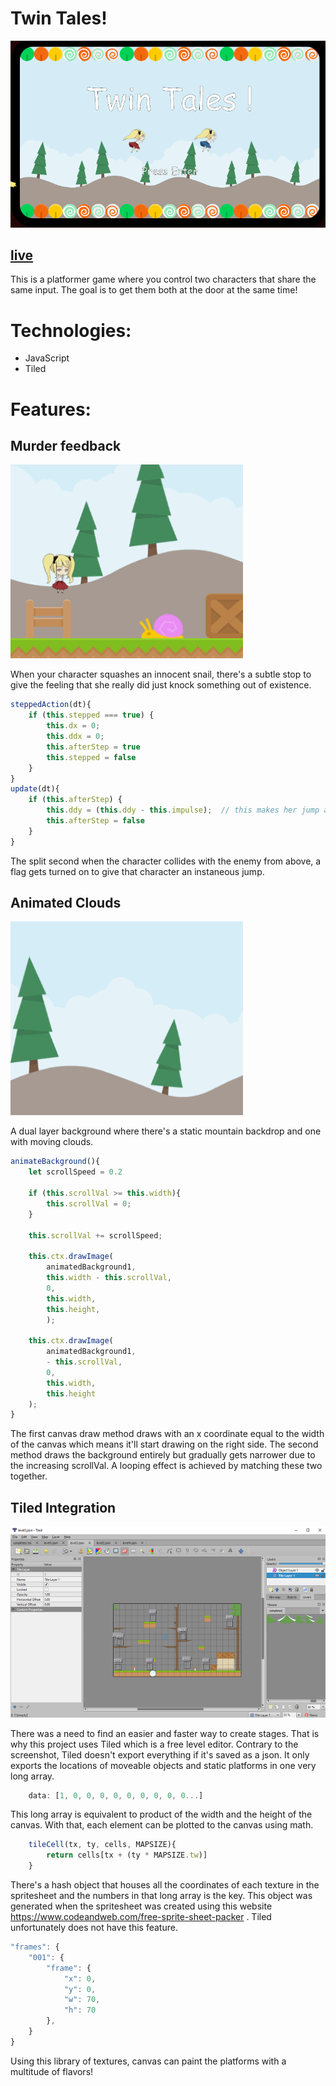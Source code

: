 # Twin Tales!
![pic](/images/readmeStuff/twindemo.gif)

## [live](https://twintales.herokuapp.com/)

This is a platformer game where you control two characters that share the same input. The goal is to get them both at the door at the same time!

# Technologies:
* JavaScript
* Tiled

# Features:
## Murder feedback
![pic](images/readmeStuff/feedback.gif)

When your character squashes an innocent snail, there's a subtle stop to give the feeling that she really did just knock something out of existence.

```javascript
steppedAction(dt){
    if (this.stepped === true) {
        this.dx = 0;
        this.ddx = 0;
        this.afterStep = true
        this.stepped = false
    }
}
update(dt){
    if (this.afterStep) {
        this.ddy = (this.ddy - this.impulse);  // this makes her jump a little.
        this.afterStep = false
    }
}

```
The split second when the character collides with the enemy from above, a flag gets turned on to give that character an instaneous jump.


## Animated Clouds
![pic](images/readmeStuff/bgdemo.gif)

A dual layer background where there's a static mountain backdrop and one with moving clouds.

```javascript
animateBackground(){
    let scrollSpeed = 0.2

    if (this.scrollVal >= this.width){
        this.scrollVal = 0;
    }

    this.scrollVal += scrollSpeed;

    this.ctx.drawImage(
        animatedBackground1, 
        this.width - this.scrollVal, 
        0, 
        this.width, 
        this.height, 
        );
    
    this.ctx.drawImage(
        animatedBackground1,
        - this.scrollVal,
        0,
        this.width,
        this.height
    );
}
```

The first canvas draw method draws with an x coordinate equal to the width of the canvas which means it'll start drawing on the right side. The second method draws the background entirely but gradually gets narrower due to the increasing scrollVal. A looping effect is achieved by matching these two together.

## Tiled Integration
![tiled](images/readmeStuff/tiled.png)

There was a need to find an easier and faster way to create stages. That is why this project uses Tiled which is a free level editor. Contrary to the screenshot, Tiled doesn't export everything if it's saved as a json. It only exports the locations of moveable objects and static platforms in one very long array. 

```javascript
    data: [1, 0, 0, 0, 0, 0, 0, 0, 0, 0...]
```

This long array is equivalent to product of the width and the height of the canvas. With that, each element can be plotted to the canvas using math.

```javascript
    tileCell(tx, ty, cells, MAPSIZE){
        return cells[tx + (ty * MAPSIZE.tw)]
    }
```

There's a hash object that houses all the coordinates of each texture in the spritesheet and the numbers in that long array is the key. This object was generated when the spritesheet was created using this website https://www.codeandweb.com/free-sprite-sheet-packer . Tiled unfortunately does not have this feature.

```javascript
"frames": {
    "001": {
        "frame": {
            "x": 0,
            "y": 0,
            "w": 70,
            "h": 70
        },
    }
}
```

Using this library of textures, canvas can paint the platforms with a multitude of flavors!